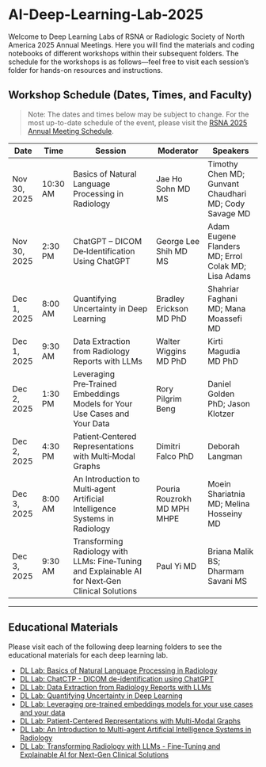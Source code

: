 # AI-Deep-Learning-Lab-2025

Welcome to Deep Learning Labs of RSNA or Radiologic Society of North America 2025 Annual Meetings. Here you will find the materials and coding notebooks of different workshops within their subsequent folders. The schedule for the workshops is as follows—feel free to visit each session’s folder for hands-on resources and instructions.

## Workshop Schedule (Dates, Times, and Faculty)

> Note: The dates and times below may be subject to change. For the most up-to-date schedule of the event, please visit the [RSNA 2025 Annual Meeting Schedule](https://cattendee.abstractsonline.com/meeting/21232/pages/sessionsview?view=appendToCards&initialSearchId=231&searchId=14762).

| Date         | Time     | Session                                                                                          | Moderator                   | Speakers                                              |
| ------------ | -------- | ------------------------------------------------------------------------------------------------ | --------------------------- | ----------------------------------------------------- |
| Nov 30, 2025 | 10:30 AM | Basics of Natural Language Processing in Radiology                                               | Jae Ho Sohn MD MS           | Timothy Chen MD; Gunvant Chaudhari MD; Cody Savage MD |
| Nov 30, 2025 | 2:30 PM  | ChatGPT – DICOM De‑Identification Using ChatGPT                                                  | George Lee Shih MD MS       | Adam Eugene Flanders MD; Errol Colak MD; Lisa Adams   |
| Dec 1, 2025  | 8:00 AM  | Quantifying Uncertainty in Deep Learning                                                         | Bradley Erickson MD PhD     | Shahriar Faghani MD; Mana Moassefi MD                 |
| Dec 1, 2025  | 9:30 AM  | Data Extraction from Radiology Reports with LLMs                                                 | Walter Wiggins MD PhD       | Kirti Magudia MD PhD                                  |
| Dec 2, 2025  | 1:30 PM  | Leveraging Pre‑Trained Embeddings Models for Your Use Cases and Your Data                        | Rory Pilgrim Beng           | Daniel Golden PhD; Jason Klotzer                      |
| Dec 2, 2025  | 4:30 PM  | Patient‑Centered Representations with Multi‑Modal Graphs                                         | Dimitri Falco PhD           | Deborah Langman                                       |
| Dec 3, 2025  | 8:00 AM  | An Introduction to Multi‑agent Artificial Intelligence Systems in Radiology                      | Pouria Rouzrokh MD MPH MHPE | Moein Shariatnia MD; Melina Hosseiny MD               |
| Dec 3, 2025  | 9:30 AM  | Transforming Radiology with LLMs: Fine‑Tuning and Explainable AI for Next‑Gen Clinical Solutions | Paul Yi MD                  | Briana Malik BS; Dharmam Savani MS                    |

---

## Educational Materials

Please visit each of the following deep learning folders to see the educational materials for each deep learning lab.

- [DL Lab: Basics of Natural Language Processing in Radiology](./DL%20Lab:%20Basics%20of%20Natural%20Language%20Processing%20in%20Radiology/)
- [DL Lab: ChatCTP - DICOM de-identification using ChatGPT](./DL%20Lab:%20ChatCTP%20-%20DICOM%20de-identification%20using%20ChatGPT/)
- [DL Lab: Data Extraction from Radiology Reports with LLMs](./DL%20Lab:%20Data%20Extraction%20from%20Radiology%20Reports%20with%20LLMs/)
- [DL Lab: Quantifying Uncertainty in Deep Learning](./DL%20Lab:%20Quantifying%20Uncertainty%20in%20Deep%20Learning/)
- [DL Lab: Leveraging pre-trained embeddings models for your use cases and your data](./DL%20Lab:%20Leveraging%20pre-trained%20embeddings%20models%20for%20your%20use%20cases%20and%20your%20data/)
- [DL Lab: Patient-Centered Representations with Multi-Modal Graphs](./DL%20Lab:%20Patient-Centered%20Representations%20with%20Multi-Modal%20Graphs/)
- [DL Lab: An Introduction to Multi-agent Artificial Intelligence Systems in Radiology](./DL%20Lab:%20An%20Introduction%20to%20Multi-agent%20Artificial%20Intelligence%20Systems%20in%20Radiology/)
- [DL Lab: Transforming Radiology with LLMs - Fine-Tuning and Explainable AI for Next-Gen Clinical Solutions](./DL%20Lab:%20Transforming%20Radiology%20with%20LLMs%20-%20Fine-Tuning%20and%20Explainable%20AI%20for%20Next-Gen%20Clinical%20Solutions/)
